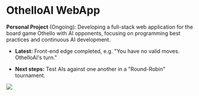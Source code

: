 # OthelloAI WebApp

**Personal Project** (Ongoing): Developing a full-stack web application for the board game Othello with AI opponents, focusing on programming best practices and continuous AI development.

- **Latest:** Front-end edge completed, e.g. "You have no valid moves. OthelloAI's turn."

- **Next steps:** Test AIs against one another in a "Round-Robin" tournament.

<img src="https://s6.gifyu.com/images/S4YYA.gif" class="centerImage">
